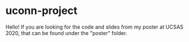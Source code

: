 # uconn-project

Hello! If you are looking for the code and slides from my poster at UCSAS 2020, that can be found under the "poster" folder. 
